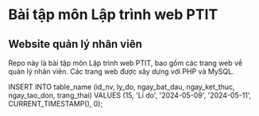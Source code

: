 # Bài tập môn Lập trình web PTIT #
## Website quản lý nhân viên ##


Repo này là bài tập môn Lập trình web PTIT, bao gồm các trang web về quản lý nhân viên. Các trang web được xây dựng với PHP và MySQL.

INSERT INTO table_name (id_nv, ly_do, ngay_bat_dau, ngay_ket_thuc, ngay_tao_don, trang_thai)
VALUES (15, 'Lí do', '2024-05-09', '2024-05-11', CURRENT_TIMESTAMP(), 0);
